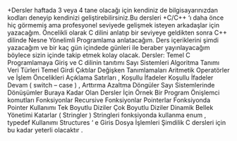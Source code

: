 +Dersler haftada 3 veya 4 tane olacağı için kendiniz de bilgisayarınızdan kodları deneyip kendinizi geliştirebilirsiniz.Bu dersleri +C/C++ ‘ı daha önce hiç görmemiş ama profesyonel seviyede gelişmek isteyen arkadaşlar için yazacağım.
Öncelikli olarak C dilini anlatıp bir seviyeye geldikten sonra C++ dilinde Nesne Yönelimli Programlama anlatacağım.
Ders içeriklerini şimdi yazacağım ve bir kaç gün içindede günleri ile beraber yayınlayacağım böylece sizin içinde takip etmek kolay olacak.
Dersler:
Temel C
Programlamaya Giriş ve C dilinin tanıtımı
Sayı Sistemleri
Algoritma Tanımı
Veri Türleri
Temel Girdi Çıktılar
Değişken Tanımlamaları
Aritmetik Operatörler ve İşlem Öncelikleri
Açıklama Satırları , Koşullu İfadeler
Koşullu İfadeler Devam ( switch – case ) , Arttırma Azaltma
Döngüler
Sayı Sistemlerinde Dönüşümler
Buraya Kadar Olan Dersler İçin Örnek Bir Program
Önişlemci komutları
Fonksiyonlar
Recursive Fonksiyonlar
Pointerlar
Fonksiyonda Pointer Kullanımı
Tek Boyutlu Diziler
Çok Boyutlu Diziler
Dinamik Bellek Yönetimi
Katarlar ( Stringler )
Stringleri fonksiyonda kullanma
enum , typedef Kullanımı
Structures ‘ e Giris
Dosya İşlemleri
Şimdilik C dersleri için bu kadar yeterli olacaktır .
